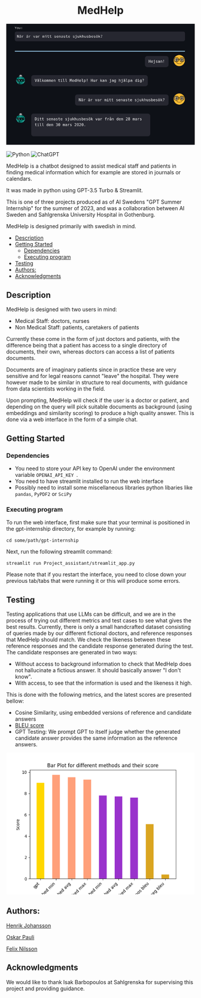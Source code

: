 <h1 style="text-align: center;">MedHelp</h1>


![](img/patientdialogue.png "Example of patient dialogue")

![Python](https://img.shields.io/badge/python-3670A0?style=for-the-badge&logo=python&logoColor=ffdd54)
![ChatGPT](https://img.shields.io/badge/chatGPT-74aa9c?style=for-the-badge&logo=openai&logoColor=white)

MedHelp is a chatbot designed to assist medical staff and patients in finding medical information which for example are stored in journals or calendars.

It was made in python using GPT-3.5 Turbo & Streamlit.

This is one of three projects produced as of AI Swedens "GPT Summer Internship" for the summer of 2023, and was a collaboration between AI Sweden and Sahlgrenska University Hospital in Gothenburg.

MedHelp is designed primarily with swedish in mind.

- [Description](#description)
- [Getting Started](#getting-started)
  - [Dependencies](#dependencies)
  - [Executing program](#executing-program)
- [Testing](#testing)
- [Authors:](#authors)
- [Acknowledgments](#acknowledgments)



## Description

MedHelp is designed with two users in mind:

* Medical Staff: doctors, nurses
* Non Medical Staff: patients, caretakers of patients
  
Currently these come in the form of just doctors and patients, with the difference being that a patient has access to a single directory of documents, their own, whereas doctors can access a list of patients documents.

Documents are of imaginary patients since in practice these are very sensitive and for legal reasons cannot "leave" the hospital.
They were however made to be similar in structure to real documents, with guidance from data scientists working in the field.

Upon prompting, MedHelp will check if the user is a doctor or patient, and depending on the query will pick suitable documents as background (using embeddings and similarity scoring) to produce a high quality answer. This is done via a web interface in the form of a simple chat.

## Getting Started

### Dependencies

* You need to store your API key to OpenAI under the environment variable ```OPENAI_API_KEY ```.
* You need to have streamlit installed to run the web interface
* Possibly need to install some miscellaneous libraries python libaries like ```pandas```, ```PyPDF2``` or ```SciPy```

### Executing program

To run the web interface, first make sure that your terminal is positioned in the gpt-internship directory, for example by running:
```
cd some/path/gpt-internship
```
Next, run the following streamlit command:
```
streamlit run Project_assistant/streamlit_app.py
```
Please note that if you restart the interface, you need to close down your previous tab/tabs that were running it or this will produce some errors.


## Testing
Testing applications that use LLMs can be difficult, and we are in the process of trying out different metrics and test cases to see what gives the best results.
Currently, there is only a small handcrafted dataset consisting of queries made by our different fictional doctors, and reference responses that MedHelp should match.
We check the likeness between these reference responses and the candidate response generated during the test. The candidate responses are generated in two ways:

* Without access to background information to check that MedHelp does not hallucinate a fictious answer. It should basically answer "I don't know".
* With access, to see that the information is used and the likeness it high.

This is done with the following metrics, and the latest scores are presented bellow:
* Cosine Similarity, using embedded versions of reference and candidate answers
* [BLEU score](https://en.wikipedia.org/wiki/BLEU)
* GPT Testing: We prompt GPT to itself judge whether the generated candidate answer provides the same information as the reference answers.

![](Project_assistant/testing/tests/plots_n_results/barplot_tot.png "Example of patient dialogue")


## Authors:
[Henrik Johansson](https://github.com/henkejson)

[Oskar Pauli](https://github.com/OGPauli)

[Felix Nilsson](https://github.com/Felix-Nilsson)


## Acknowledgments

We would like to thank Isak Barbopoulos at Sahlgrenska for supervising this project and providing guidance.